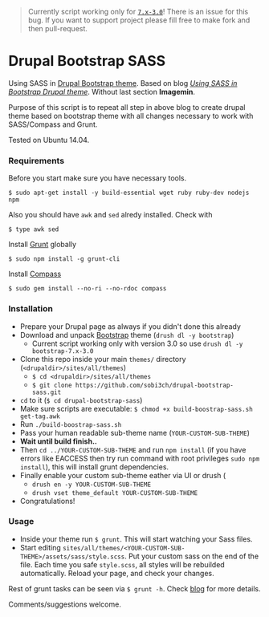 > Currently script working only for [`7.x-3.0`](https://www.drupal.org/node/2137547)! There is an issue for this bug. If you want to support project please fill free to make fork and then pull-request.

# Drupal Bootstrap SASS

Using SASS in [Drupal Bootstrap theme](https://www.drupal.org/project/bootstrap). Based on blog *[Using SASS in Bootstrap Drupal theme](http://www.webfoobar.com/node/9)*. Without last section **Imagemin**.

Purpose of this script is to repeat all step in above blog to create drupal theme based on bootstrap theme with all changes necessary to work with SASS/Compass and Grunt.

Tested on Ubuntu 14.04. 


### Requirements

Before you start make sure you have necessary tools.
```
$ sudo apt-get install -y build-essential wget ruby ruby-dev nodejs npm
```

Also you should have `awk` and `sed` alredy installed. Check with
```
$ type awk sed
```

Install [Grunt](http://gruntjs.com/) globally
```
$ sudo npm install -g grunt-cli
```

Install [Compass](http://compass-style.org/)
```
$ sudo gem install --no-ri --no-rdoc compass
```

### Installation

* Prepare your Drupal page as always if you didn't done this already
* Download and unpack [Bootstrap](https://www.drupal.org/project/bootstrap) theme (`drush dl -y bootstrap`)
    * Current script working only with version 3.0 so use `drush dl -y bootstrap-7.x-3.0`
* Clone this repo inside your main `themes/` directory (`<drupaldir>/sites/all/themes`)
    * `$ cd <drupaldir>/sites/all/themes`  
    * `$ git clone https://github.com/sobi3ch/drupal-bootstrap-sass.git`
* `cd` to it (`$ cd drupal-bootstrap-sass`)
* Make sure scripts are executable: `$ chmod +x build-boostrap-sass.sh get-tag.awk`
* Run `./build-boostrap-sass.sh`
* Pass your human readable sub-theme name (`YOUR-CUSTOM-SUB-THEME`)
* **Wait until build finish..**
* Then `cd ../YOUR-CUSTOM-SUB-THEME` and run `npm install` (if you have errors like EACCESS then try run command with root privileges `sudo npm install`), this will install grunt dependencies.
* Finally enable your custom sub-theme eather via UI or drush (
    * `drush en -y YOUR-CUSTOM-SUB-THEME`
    * `drush vset theme_default YOUR-CUSTOM-SUB-THEME`
* Congratulations!

### Usage

* Inside your theme run `$ grunt`. This will start watching your Sass files. 
* Start editing `sites/all/themes/<YOUR-CUSTOM-SUB-THEME>/assets/sass/style.scss`. Put your custom sass on the end of the file. Each time you safe `style.scss`, all styles will be rebuilded automatically. Reload your page, and check your changes.

Rest of grunt tasks can be seen via `$ grunt -h`. Check [blog](http://www.webfoobar.com/node/9) for more details.

Comments/suggestions welcome.

